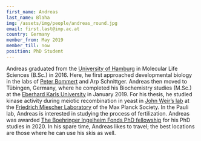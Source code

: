```yaml
---
first_name: Andreas
last_name: Blaha
img: /assets/img/people/andreas_round.jpg
email: first.last@imp.ac.at
country: Germany
member_from: May 2019
member_till: now
position: PhD Student
---
```

Andreas graduated from the [University of Hamburg](https://www.chemie.uni-hamburg.de/studium/bachelor/mls-bsc/studieninteressierte.html) in Molecular Life Sciences (B.Sc.) in 2016. Here, he first approached developmental biology in the labs of [Peter Bommert](https://www.biologie.uni-hamburg.de/en/forschung/molekular-und-zellbiologie/entwbio/ag-forschung/f-bommert.html) and Arp Schnittger. Andreas then moved to Tübingen, Germany, where he completed his Biochemistry studies (M.Sc.) at the [Eberhard Karls University](https://uni-tuebingen.de/de/30323) in January 2019. For his thesis, he studied kinase activity during meiotic recombination in yeast in [John Weir’s lab](http://www.weirlab.com/) at the [Friedrich Miescher Laboratory](http://www.fml.tuebingen.mpg.de/) of the Max Planck Society. In the Pauli lab, Andreas is interested in studying the process of fertilization. Andreas was awarded [The Boehringer Ingelheim Fonds PhD fellowship](https://www.bifonds.de/fellowships-grants/phd-fellowships.html) for his PhD studies in 2020. In his spare time, Andreas likes to travel; the best locations are those where he can use his skis as well.
